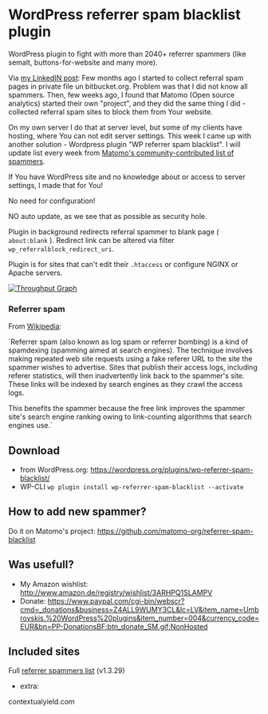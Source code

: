 # WordPress referrer spam blacklist plugin

WordPress plugin to fight with more than 2040+ referrer spammers (like semalt, buttons-for-website and many more).

Via [my LinkedIN post](http://go.mediabox.lv/1LbSuKq): Few months ago I started to collect referral spam pages in private file un bitbucket.org. Problem was that I did not know all spammers. Then, few weeks ago, I found that Matomo (Open source analytics) started their own "project", and they did the same thing I did - collected referral spam sites to block them from Your website.

On my own server I do that at server level, but some of my clients have hosting, where You can not edit server settings. This week I came up with another solution - Wordpress plugin "WP referrer spam blacklist". I will update list every week from [Matomo's community-contributed list of spammers](https://github.com/matomo-org/referrer-spam-blacklist).

If You have WordPress site and no knowledge about or access to server settings, I made that for You!

No need for configuration! 

NO auto update, as we see that as possible as security hole.

Plugin in background redirects referral spammer to blank page ( `about:blank` ). Redirect link can be altered via filter `wp_referralblock_redirect_uri`. 

Plugin is for sites that can't edit their `.htaccess` or configure NGINX or Apache servers.

[![Throughput Graph](https://graphs.waffle.io/rolandinsh/wp_referrer_spam_blacklist/throughput.svg)](https://waffle.io/rolandinsh/wp_referrer_spam_blacklist/metrics/throughput) 

### Referrer spam

From [Wikipedia](https://en.wikipedia.org/wiki/Referer_spam): 

`Referrer spam (also known as log spam or referrer 
bombing) is a kind of spamdexing (spamming aimed 
at search engines). The technique involves making 
repeated web site requests using a fake referer URL 
to the site the spammer wishes to advertise. Sites that 
publish their access logs, including referer statistics, 
will then inadvertently link back to the spammer's site. 
These links will be indexed by search engines 
as they crawl the access logs. 

This benefits the spammer because the free link improves 
the spammer site's search engine ranking owing 
to link-counting algorithms that search engines use.`

## Download

* from WordPress.org: https://wordpress.org/plugins/wp-referrer-spam-blacklist/ 
* WP-CLI ```wp plugin install wp-referrer-spam-blacklist --activate``` 

## How to add new spammer?

Do it on Matomo's project: https://github.com/matomo-org/referrer-spam-blacklist

## Was usefull?

* My Amazon wishlist: http://www.amazon.de/registry/wishlist/3ARHPQ1SLAMPV
* Donate: https://www.paypal.com/cgi-bin/webscr?cmd=_donations&business=Z4ALL9WUMY3CL&lc=LV&item_name=Umbrovskis.%20WordPress%20plugins&item_number=004&currency_code=EUR&bn=PP-DonationsBF:btn_donate_SM.gif:NonHosted 

## Included sites

Full [referrer spammers list](https://github.com/rolandinsh/wp_referrer_spam_blacklist/blob/master/spammers.txt) (v1.3.29)

+ extra:

contextualyield.com 